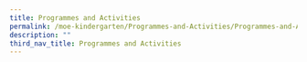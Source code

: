 ```yaml
---
title: Programmes and Activities
permalink: /moe-kindergarten/Programmes-and-Activities/Programmes-and-Activities/
description: ""
third_nav_title: Programmes and Activities
---
```

